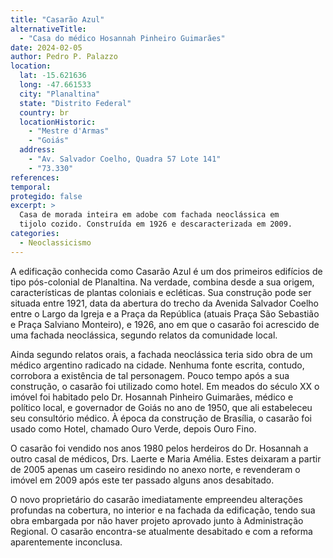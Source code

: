 ```yaml
---
title: "Casarão Azul"
alternativeTitle:
  - "Casa do médico Hosannah Pinheiro Guimarães"
date: 2024-02-05
author: Pedro P. Palazzo
location:
  lat: -15.621636
  long: -47.661533
  city: "Planaltina"
  state: "Distrito Federal"
  country: br
  locationHistoric:
    - "Mestre d'Armas"
    - "Goiás"
  address:
    - "Av. Salvador Coelho, Quadra 57 Lote 141"
    - "73.330"
references:
temporal:
protegido: false
excerpt: >
  Casa de morada inteira em adobe com fachada neoclássica em
  tijolo cozido. Construída em 1926 e descaracterizada em 2009.
categories:
  - Neoclassicismo
---
```


A edificação conhecida como Casarão Azul é um dos primeiros edifícios de
tipo pós-colonial de Planaltina. Na verdade, combina desde a sua origem,
características de plantas coloniais e ecléticas. Sua construção pode
ser situada entre 1921, data da abertura do trecho da Avenida Salvador
Coelho entre o Largo da Igreja e a Praça da República (atuais Praça São
Sebastião e Praça Salviano Monteiro), e 1926, ano em que o casarão foi
acrescido de uma fachada neoclássica, segundo relatos da comunidade
local.

Ainda segundo relatos orais, a fachada neoclássica teria sido obra de um
médico argentino radicado na cidade. Nenhuma fonte escrita, contudo,
corrobora a existência de tal personagem. Pouco tempo após a sua
construção, o casarão foi utilizado como hotel. Em meados do século XX o
imóvel foi habitado pelo Dr. Hosannah Pinheiro Guimarães, médico e
político local, e governador de Goiás no ano de 1950, que ali
estabeleceu seu consultório médico. À época da construção de Brasília, o
casarão foi usado como Hotel, chamado Ouro Verde, depois Ouro Fino.

O casarão foi vendido nos anos 1980 pelos herdeiros do Dr. Hosannah a
outro casal de médicos, Drs. Laerte e Maria Amélia. Estes deixaram a
partir de 2005 apenas um caseiro residindo no anexo norte, e revenderam
o imóvel em 2009 após este ter passado alguns anos desabitado.

O novo proprietário do casarão imediatamente empreendeu alterações
profundas na cobertura, no interior e na fachada da edificação, tendo
sua obra embargada por não haver projeto aprovado junto à Administração
Regional. O casarão encontra-se atualmente desabitado e com a reforma
aparentemente inconclusa.

